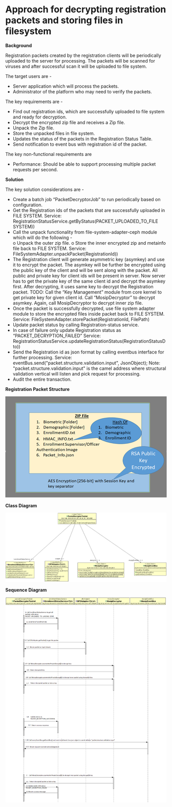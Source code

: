 # Approach for decrypting registration packets and storing files in filesystem


**Background**

Registration packets created by the registration clients will be periodically uploaded to the server for processing. The packets will be scanned for viruses and after successful scan it will be uploaded to file system.

The target users are -
-	Server application which will process the packets.
-	Administrator of the platform who may need to verify the packets.


The key requirements are -
-	Find out registration ids, which are successfully uploaded to file system and ready for decryption.
-	Decrypt the encrypted zip file and receives a Zip file.
-	Unpack the Zip file.
-	Store the unpacked files in file system.
-	Updates the status of the packets in the Registration Status Table.
-	Send notification to event bus with registration id of the packet.

The key non-functional requirements are
-	Performance: Should be able to support processing multiple packet requests per second.


**Solution**

The key solution considerations are -
-	Create a batch job “PacketDecryptorJob” to run periodically based on configuration.
-	Get the Registration ids of the packets that are successfully uploaded in FILE SYSTEM.
Service: RegistrationStatusService.getByStatus(PACKET_UPLOADED_TO_FILE SYSTEM))
-	Call the unpack functionality from file-system-adapter-ceph module which will do the following -  
o	Unpack the outer zip file.
o	Store the inner encrypted zip and metainfo file back to FILE SYSTEM.
Service: FileSystemAdapter.unpackPacket(RegistrationId))
-	The Registration client will generate asymmetric key (asymkey) and use it to encrypt the packet. The asymkey will be further be encrypted using the public key of the client and will be sent along with the packet. All public and private key for client ids will be present in server. Now server has to get the private key of the same client id and decrypt the asymkey first. After decrypting, it uses same key to decrypt the Registration packet.
TODO: Call the “Key Management” module from core kernel to get private key for given client id. Call “MosipDecryptor” to decrypt asymkey. Again, call MosipDecryptor to decrypt inner zip file.
-	Once the packet is successfully decrypted, use file system adapter module to store the encrypted files inside packet back to FILE SYSTEM.
Service: FileSystemAdapter.storePacket(RegistrationId, FilePath)
-	Update packet status by calling Registration-status service.
-	In case of failure only update Registration status as “PACKET_DECRYPTION_FAILED”
Service: RegistrationStatusService.updateRegistrationStatus(RegistrationStatusDto))
-	Send the Registration id as json format by calling eventbus interface for  further processing.
Service: eventBus.send("packet.structure.validation.input", JsonObject);
Note: "packet.structure.validation.input" is the camel address where structural validation vertical will listen and pick request for processing.
-	Audit the entire transaction.


**Registration Packet Structure**

![Registration Packet Structure](_images/decryption_packet_structure.PNG)

**Class Diagram**

![Decryption class diagram](_images/decryption_class_diagram.png)

**Sequence Diagram**

![Decryption Sequence diagram](_images/decryption_seq_diagram.png)
